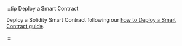 :::tip Deploy a Smart Contract 

Deploy a Solidity Smart Contract following our [how to Deploy a Smart Contract guide](/isc/how-tos/deploy-a-smart-contract#remix).

:::
